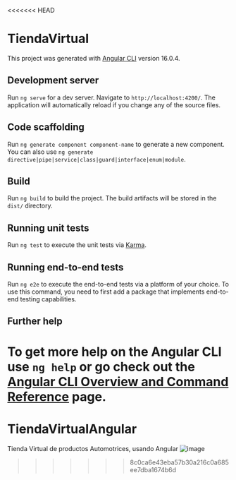 <<<<<<< HEAD
# TiendaVirtual

This project was generated with [Angular CLI](https://github.com/angular/angular-cli) version 16.0.4.

## Development server

Run `ng serve` for a dev server. Navigate to `http://localhost:4200/`. The application will automatically reload if you change any of the source files.

## Code scaffolding

Run `ng generate component component-name` to generate a new component. You can also use `ng generate directive|pipe|service|class|guard|interface|enum|module`.

## Build

Run `ng build` to build the project. The build artifacts will be stored in the `dist/` directory.

## Running unit tests

Run `ng test` to execute the unit tests via [Karma](https://karma-runner.github.io).

## Running end-to-end tests

Run `ng e2e` to execute the end-to-end tests via a platform of your choice. To use this command, you need to first add a package that implements end-to-end testing capabilities.

## Further help

To get more help on the Angular CLI use `ng help` or go check out the [Angular CLI Overview and Command Reference](https://angular.io/cli) page.
=======
# TiendaVirtualAngular
Tienda Virtual de productos Automotrices, usando Angular
![image](https://github.com/diegoalex40/TiendaVirtualAngular/assets/38218365/45980b48-9faf-44e9-8225-fca231dde239)
>>>>>>> 8c0ca6e43eba57b30a216c0a685ee7dba1674b6d
